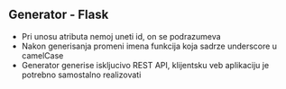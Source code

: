 ## Generator - Flask

- Pri unosu atributa nemoj uneti id, on se podrazumeva
- Nakon generisanja promeni imena funkcija koja sadrze underscore u camelCase
- Generator generise iskljucivo REST API, klijentsku veb aplikaciju je potrebno samostalno realizovati
